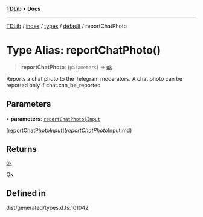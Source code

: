 [**TDLib**](../../../../../../README.md) • **Docs**

***

[TDLib](../../../../../../modules.md) / [index](../../../../../README.md) / [types](../../../README.md) / [default](../README.md) / reportChatPhoto

# Type Alias: reportChatPhoto()

> **reportChatPhoto**: (`parameters`) => [`Ok`](Ok-1.md)

Reports a chat photo to the Telegram moderators. A chat photo can be reported only if chat.can_be_reported

## Parameters

• **parameters**: [`reportChatPhoto$Input`](reportChatPhoto$Input.md)

[reportChatPhoto$Input](reportChatPhoto$Input.md)

## Returns

[`Ok`](Ok-1.md)

[Ok](Ok-1.md)

## Defined in

dist/generated/types.d.ts:101042
